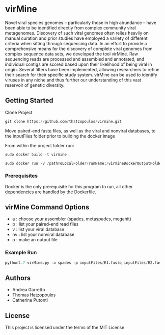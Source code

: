 # virMine

Novel viral species genomes – particularly those in high abundance – have been able to be identified directly from complex community viral metagenomes. Discovery of such viral genomes often relies heavily on manual curation and prior studies have employed a variety of different criteria when sifting through sequencing data. In an effort to provide a comprehensive means for the discovery of complete viral genomes from complex sequence data sets, we developed the tool virMine. Raw sequencing reads are processed and assembled and annotated, and individual contigs are scored based upon their likelihood of being viral in origin. Several filters have been implemented, allowing researchers to refine their search for their specific study system. virMine can be used to identify viruses in any niche and thus further our understanding of this vast reservoir of genetic diversity.

## Getting Started

Clone Project

```python
git clone https://github.com/thatzopoulos/virmine.git
```

Move paired-end fastq files, as well as the viral and nonviral databases, to the inputFiles folder prior to building the docker image

From within the project folder run:
```python
sudo docker build -t virmine .
```
```python
sudo docker run -v /pathToLocalFolder/runName:/virmineDockerOutputFolder -i -t virmine
```

### Prerequisites

Docker is the only prerequisite for this program to run, all other dependencies are handled by the Dockerfile.

## virMine Command Options

*	a : choose your assembler (spades, metaspades, megahit)
*	p : list your paired-end read files
*	v : list your viral database
*	nv : list your nonviral database
*	o : make an output file

### Example Run 
```python
python2.7 virMine.py -a spades -p inputFiles/R1.fastq inputFiles/R2.fastq -v inputFiles/viral_aa.fasta -nv inputFiles/nonviral_aa.fasta -o outputFolder
```

## Authors

* Andrea Garretto
* Thomas Hatzopoulos
* Catherine Putonti

## License

This project is licensed under the terms of the MIT License
